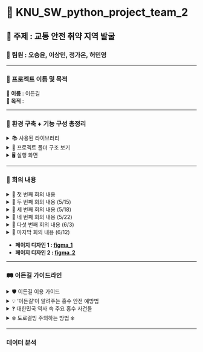# 💯 KNU_SW_python_project_team_2
## 💬 주제 : 교통 안전 취약 지역 발굴
### 👤 팀원 : 오승윤, 이상민, 정가온, 허민영
---
### 📙 프로젝트 이름 및 목적
**🌿 이름** : 이든길  
**🎯 목적** : 

---

### 🧰 환경 구축 + 기능 구성 총정리

<details>
  <summary>📚 사용된 라이브러리 </summary>

---

### 📦 웹 개발 및 Django 관련

| 라이브러리 | 설명 |
|------------|------|
| Django     | Python 대표 웹 프레임워크. 웹 페이지, API, DB 관리 등 전반적인 백엔드 처리 |
| sqlparse   | Django 내부에서 SQL 구문을 파싱할 때 사용됨 |
| asgiref    | Django의 비동기 처리 지원 라이브러리 |

---

### 🧠 머신러닝 및 모델 관련

| 라이브러리 | 설명 |
|------------|------|
| xgboost         | 고성능 머신러닝 모델(XGBoost 회귀/분류) 라이브러리 |
| scikit-learn    | ML 알고리즘과 전처리, 모델 평가 기능 제공 |
| joblib          | 학습된 모델을 `.pkl`로 저장/불러오기 위해 사용 |
| numpy, scipy    | 수치 연산, 선형대수 계산 필수 기반 라이브러리 |
| threadpoolctl, threading, tenacity | 병렬 계산 및 내구성 보완용 (간접 사용) |

---

### 🗂 데이터 처리 및 분석

| 라이브러리 | 설명 |
|------------|------|
| pandas               | 표 형태의 데이터 처리 (CSV, Excel 등) |
| openpyxl, et_xmlfile | Excel(xlsx) 파일 처리용 백엔드 |
| matplotlib, seaborn  | 데이터 시각화 (차트, 히트맵 등) |
| pyarrow              | 빠른 I/O 및 파일 포맷 처리 (예: Parquet) |

---

### 🧭 지도 및 위치 데이터 분석

| 라이브러리 | 설명 |
|------------|------|
| folium                              | Leaflet.js 기반의 지도 시각화 (HTML 지도 생성) |
| geopandas                           | 지리정보(GIS) 데이터를 Pandas처럼 처리 |
| shapely                             | 공간 연산 (교차, 면적, 경계 등) 수행 |
| pyproj                              | 위경도 좌표계 변환 |
| rasterio, affine, mercantile, contextily, branca, xyzservices | 공간 타일맵, 배경지도, GeoTIFF 렌더링용 도구들 |

---

### 🌐 크롤링 / 웹 자동화

| 라이브러리 | 설명 |
|------------|------|
| beautifulsoup4       | HTML 구조 파싱 및 정보 추출 |
| requests             | 웹사이트에 요청 보내기 (GET, POST 등) |
| lxml                 | 빠른 HTML/XML 파싱을 위한 parser |
| selenium, webdriver-manager | 브라우저 자동화 도구 (동적 페이지 크롤링 시 사용) |

---

### 🧪 개발 보조 / 콘솔 / 노트북 환경

| 라이브러리 | 설명 |
|------------|------|
| ipython, ipykernel, jupyter_* | Jupyter Notebook 실행 환경 |
| tqdm                        | 반복문 진행 상황 시각화 |
| colorama                    | 터미널 컬러 출력 지원 |
| python-dotenv              | `.env` 파일로 환경변수 관리 |
| watchdog                   | 파일 변화 감지 (개발 자동화 도구에 사용됨) |

</details>

<details>
  <summary>📁 프로젝트 폴더 구조 보기</summary>
  
```
data_B_project/  
├── .venv/  
│ └── 💡 가상환경 (패키지 충돌 방지 및 협업 목적)  
│ - 필요한 라이브러리만 설치 가능  
│ - requirements.txt로 공유 및 관리 용이  

├── data/  
│ ├── people/ 📊 서울시 자치구별 인구수  
│ ├── traffic accident/ 🚗 교통사고 연도별 Excel (2019~2023)  
│ ├── Traffic light/ 🚦 신호등 및 횡단보도 위치  
│ └── 기타 참고 데이터 포함  

├── dataAnalysis1.ipynb  
│ └── 📈 초기 데이터 분석용 Jupyter 노트북 (pandas, 시각화, 병합 등 실험)  

├── ngrok/  
│ └── 🌐 ngrok 실행 및 설정  
│ ① make.com 워크플로우용 웹훅 연동  
│ ② 외부 접근 가능한 임시 URL 제공  
│ ③ 로컬 서버 테스트 자동화를 위한 브리지 역할  

├── emergency_contacts_to_sqlite.py  
│ └── 🚑 응급기관 JSON → SQLite 저장 스크립트  
│ - 행정안전부 API 기반 254개 기관 정보 수집  

├── real_python_project/  
│ ├── db.sqlite3 📦 기본 장고 DB  
│ ├── emergency_agencies.db 🏥 응급기관 DB  
│ ├── final_merged_with_coords.csv ✅ 병합 완료된 최종 CSV  
│ 
│ ├── main/ 💻 Django 앱 구성  
│ │ ├── models.py 모델 정의 (Post, DailyUpdate 등)  
│ │ ├── views.py 요청 처리, API 연동  
│ │ ├── forms.py 사용자 입력 폼  
│ │ ├── model_utils.py 자치구 위험도 예측 함수  
│ │ ├── model_trainer.py모델 학습 + joblib 저장  
│ │ ├── templates/main/ 템플릿 HTML  
│ │ │ ├── community.html, dashboard_1~4.html, quiz_start.html, rehome.html 등  
│ │ ├── static/images/ 분석 결과 시각화 이미지  
│ │ └── migrations/ DB 마이그레이션  

│ ├── scraper.py 📰 행정안전부 보도자료 크롤링  
│ ├── model_utils.py 예측 수행 + 설명 반환  
│ ├── model_trainer.py XGBoost 학습 후 저장  
│ ├── xgb_model.pkl 저장된 모델  

├── requirements.txt 📦 필요한 패키지 목록  
└── README.md 📘 프로젝트 설명, 실행 방법, 구성도
```
</details>

<details>
  <summary>🖥️ 실행 화면 </summary>
  
  ### 메인 화면
  
  ![메인화면](ScreenShots/메인화면.png)

  ### 지반침하

  ![지반침하](ScreenShots/지반침하.png)

  ### 교통사고

  ![교통사고](ScreenShots/교통사고.png)

  ### 상습 침수 구역

  ![상습침수](ScreenShots/상습침수.png)

  ### 도로 결빙 구역

  ![도로결빙](ScreenShots/도로결빙.png)

  ### 이든길과의 만남

  ![이든길과의 만남](ScreenShots/"이든길과의 만남.png")
</details>

---

### 🤝 회의 내용
<details>
<summary> 📌 첫 번째 회의 내용 </summary>

1. 웹 페이지 UI 공유하기
  
2. 서울시 행정구역 데이터 범위 결정하기  
-> 서울시 행정구역 구 기준으로 결정

3. 데이터 수집하기  

 (1) **교통사고** (교통사고 정보를 위해 모아야 할 데이터)  
  - 사고 발생 위치 (GIS 좌표), 시간, 유형 (차대차, 차대사람 등)  
  - 사고 원인, 피해 규모 (사망, 중상, 경상 등)  

 (2) **싱크홀 및 지반 침하 위험 지역 데이터** (싱크홀 정보를 위해 모아야 할 데이터)  
  - 과거 싱크홀 발생 이력 (위치, 규모, 원인)  
  - 지반 조사 자료 (지질도, 지하수위 변동, 지반 특성 등)  
  - 상하수도관 노후도 및 누수 발생 이력  
  - 대규모 지하 개발 공사 현황 (지하철, 터널 등)  

 (3) **기타 위험 요인**  
  - 급경사지  
  - 상습 침수 구역  
  - 낙석 위험 지역  
  - 도로 결빙

우리 지역 -> 안전도 테스트
  
4. 역할 분담 및 만날 날짜
  - **데이터 전처리 및 데이터 분석** : 이상민, 허민영
  - **Django를 활용한 웹페이지 구축** : 정가온
  - **데이터 시각화 자료 및 발표 피피티 제작** : 오승윤
  - **다음 회의 일정** : 5/15 파이썬 수업 후
</details>
<details>
  <summary>📌 두 번째 회의 내용 (5/15) </summary>

  - 데이터 수집 목록 확인
  - 추가 데이터 있는지 살펴보기
      - 추가 데이터 있을 시 조건
      1. 추가 데이터 목록을 모두와 공유하기
      2. 추가 데이터도 동일하게 다같이 모아야함
  - 웹 프로토타입 살펴보기
  - 다음주까지 해와야 할 것들
      - 승윤: 이든길 가이드라인 표 작성하기
      - 민영, 상민: 싱크홀 및 지반침하 데이터 분석 완료 파일 완성해서 오기
      - 가온: 웹 페이지 4개 HTML로 작성하기
</details>
<details>
  <summary>📌 세 번째 회의 내용 (5/18) </summary>
  
  - 데이터 수집 결과 공유
  - 가이드라인 작성한 것 공유
  - 웹 페이지 어디까지 진행했는지 공유
  - 데이터 분석 오늘부터 시작

  - 화요일까지 웹페이지 담당자 : 웹페이지 두개 구축
  - 데이터 분석 담당자 : 다음주 목요일까지 싱크홀 분석
</details>
<details>
  <summary>📌 네 번째 회의 내용 (5/22) </summary>

  - 웹 페이지 구축 2개 확인하기
  - 데이터 분석 파트 나눈 거 이야기하기
  - 데이터 분석 현황

  - 다음주 목요일까지
  - 민영: 싱크홀 .ipynb파일 -> 시각화한테 넘기기
  - 상민: .ipynb파일 -> 시각화한테 넘기기
  - 가온: 파일 4개 구축하기
  - 승윤: 시각화 시작
</details>
<details>
  <summary>📌 다섯 번째 회의 내용 (6/3) </summary>
  
  - 승윤, 상민: 시각화 자료 넘겨받으면 시각화 할 수 있는 데까지 해오기
  - 가온: 장고로 메인 페이지 제작, 4개 페이지 연결, 가능하면 가이드라인 버튼까지.
  - 민영: 싱크홀 최대한 해오기

  - 위 기능 검사하기
</details>
<details>
  <summary>📌 마지막 회의 내용 (6/12) </summary>
  
  - 웹 페이지 전체 확인하기
  - 깃허브 다시 꾸미기
  - 배포 여부
  - 피피티 제작 및 발표 준비하기
</details>

- **페이지 디자인 1 : [figma_1](https://www.figma.com/design/EVlEsAvssMzduNOMQqq03p/Data-##Visualization-Package--Community---Community-?m=auto&t=EaSnN1FVl4JoH4ck-6)**  
- **페이지 디자인 2 : [figma_2](https://www.figma.com/design/R1xDkiDhgZPlxjdtCBAjMT/Best-Websites-of-2023---Webflow-%7C-Figma-Design--Community-?node-id=0-1&t=PXqxduq8GY0n6Wz7-1)**

---
### 🛤️ 이든길 가이드라인
<details>
  <summary>🛡️ 이든길 이용 가이드</summary>

- 대시보드를 통해 재난 데이터를 확인하세요.
- 비상연락망은 클릭 한 번으로 접근할 수 있어요.
- 커뮤니티에 의견을 자유롭게 남기세요!
</details>
<details>
  <summary>💡 ‘이든길’이 알려주는 홍수 안전 예방법</summary>
  
**기상 특보 확인:** 호우 예보 시 TV, 라디오, 스마트폰 앱 등으로 기상 특보를 수시로 확인하세요.
**비상 물품 준비:** 손전등, 라디오, 비상식량, 구급약품, 휴대폰 충전기 등을 미리 준비해둡니다.
**가스/전기 차단:** 침수 위험이 있을 경우, 주택 내 가스와 전기를 미리 차단합니다.
**지하 공간 대피:** 지하 주차장, 반지하 주택 등 지하 공간은 침수 시 매우 위험하므로 즉시 대피합니다.
**하천변/계곡 접근 금지:** 갑자기 불어난 물에 휩쓸릴 수 있으니 하천변이나 계곡 주변은 절대 가까이 가지 마세요.
**차량 이동 자제:** 침수된 도로는 진입하지 말고, 불가피할 경우 우회하거나 대중교통을 이용합니다.
**농경지/시설물 점검:** 비닐하우스, 농경지, 축사 등 시설물을 미리 점검하고 취약 부분은 보강합니다.
**대피 경로 확인:** 거주 지역의 대피 장소와 경로를 미리 숙지하고, 재난 시에는 관계 당국의 안내에 따릅니다.
※ 이든길은 여러분의 안전을 최우선으로 생각합니다. 재난 발생 시 안전 수칙을 준수하세요.
</details>
<details>
  <summary>❓ 대한민국 역사 속 주요 홍수 사건들</summary>

**1925년 을축년 대홍수:** 일제강점기 기록된 가장 큰 홍수 중 하나. 한강 범람으로 서울 도심 대부분이 침수되고 큰 인명 피해가 발생했습니다.
**1984년 중부지방 집중호우:** 수도권과 강원 지역에 기록적인 폭우가 쏟아져 많은 이재민과 재산 피해가 발생했습니다.
**1987년 8월 대홍수:** 태풍과 장마가 겹치면서 남부지방을 중심으로 큰 피해가 발생, 섬진강 유역의 피해가 특히 컸습니다.
**1990년 전국적인 홍수:** 여름 장마와 태풍으로 전국적으로 동시다발적인 홍수 피해가 발생, 농경지 침수와 이재민이 다수 발생했습니다.
**2002년 태풍 루사:** 강원도를 중심으로 기록적인 폭우를 동반하여 엄청난 인명 및 재산 피해를 남겼습니다. 역대급 재난 중 하나로 기록됩니다.
**2011년 우면산 산사태:** 서울 우면산 일대에 집중호우가 발생하여 산사태로 인한 인명 피해와 주택 침수가 발생했습니다.
**2020년 장마철 집중호우:** 중부지방을 중심으로 50일 넘는 긴 장마가 이어지며 누적 강수량이 역대급을 기록, 하천 범람 및 산사태 피해가 컸습니다.
**2022년 수도권 집중호우:** 서울 강남 등 수도권 도심에 기록적인 시간당 폭우가 쏟아져 지하철역, 도로, 주택 침수 등 큰 혼란이 발생했습니다.
※ 위 내용은 주요 사건의 예시이며, 실제 역사는 더 많은 홍수 피해를 기록하고 있습니다.
</details>
<details>
  <summary>❄️ 도로결빙 주의하는 방법 ❄️</summary>
  
**감속 운전:** 빙판길에서는 평소보다 20~50% 이상 감속해야 합니다.
**안전거리 확보:** 평소보다 2배 이상 충분한 안전거리를 유지하세요.
**급조작 금지:** 급출발, 급가속, 급제동, 급핸들 조작은 피해야 합니다.
**미끄럼 방지 장비:** 스노체인, 스노타이어 등 미끄럼 방지 장비를 준비하세요.
**블랙 아이스 주의:** 육안으로 식별하기 어려운 블랙 아이스를 특히 조심해야 합니다. (교량 위, 터널 출입구, 응달진 곳)
**대중교통 이용:** 가급적 대중교통을 이용하는 것이 안전합니다.
</details>

---

### 데이터 분석
